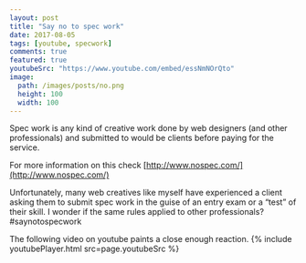 ```yaml
---
layout: post
title: "Say no to spec work"
date: 2017-08-05
tags: [youtube, specwork]
comments: true
featured: true
youtubeSrc: "https://www.youtube.com/embed/essNmNOrQto"
image:
  path: /images/posts/no.png
  height: 100
  width: 100
---
```


Spec work is any kind of creative work done by web designers (and other professionals) and submitted to would be clients before paying for the service.

For more information on this check [http://www.nospec.com/](http://www.nospec.com/)

Unfortunately, many web creatives like myself have experienced a client asking them to submit spec work in the guise of an entry exam or a “test” of their skill. I wonder if the same rules applied to other professionals? #saynotospecwork

The following video on youtube paints a close enough reaction.
{% include youtubePlayer.html src=page.youtubeSrc %}
